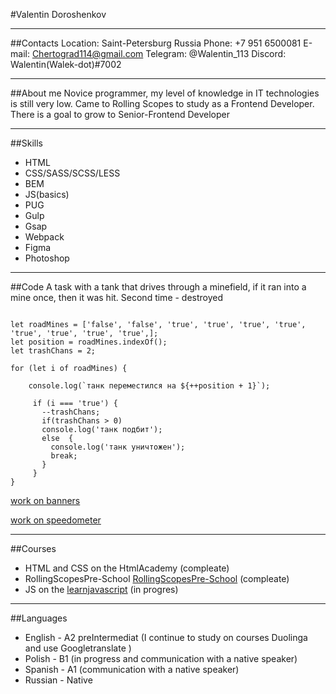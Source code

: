 #Valentin Doroshenkov

***

##Contacts
Location: Saint-Petersburg Russia
Phone: +7 951 6500081
E-mail: Chertograd114@gmail.com
Telegram: @Walentin_113
Discord: Walentin(Walek-dot)#7002

***

##About me
Novice programmer, my level of knowledge in IT technologies is still very low. Came to Rolling Scopes to study as a Frontend Developer. There is a goal to grow to Senior-Frontend Developer

***
##Skills

* HTML
* CSS/SASS/SCSS/LESS
* BEM
* JS(basics)
* PUG
* Gulp
* Gsap
* Webpack
* Figma
* Photoshop

***
##Code
A task with a tank that drives through a minefield, if it ran into a mine once, then it was hit.
Second time - destroyed

```

let roadMines = ['false', 'false', 'true', 'true', 'true', 'true', 'true', 'true', 'true', 'true',];
let position = roadMines.indexOf();
let trashChans = 2;

for (let i of roadMines) {

    console.log(`танк переместился на ${++position + 1}`);

     if (i === 'true') {
       --trashChans;
       if(trashChans > 0)
       console.log('танк подбит');
       else  {
         console.log('танк уничтожен');
         break;
       }
     }
}

```
[work on banners]("https://github.com/Walek-dot/webproject/tree/master/newwebproject")

[work on speedometer]("https://github.com/Walek-dot/gulp-and-speedometer")

***
##Courses
* HTML and CSS on the HtmlAcademy (compleate)
* RollingScopesPre-School [RollingScopesPre-School]("https://rs.school/") (compleate)
* JS on the [learnjavascript]("https://learn.javascript.ru/") (in progres)

***
##Languages

* English - A2  preIntermediat (I continue to study on courses Duolinga and  use Googletranslate )
* Polish - B1 (in progress and communication with a native speaker)
* Spanish - A1 (communication with a native speaker)
* Russian - Native

